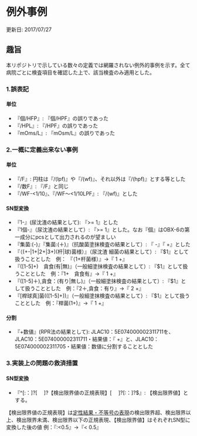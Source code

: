 # 例外事例
更新日: 2017/07/27
## 趣旨
本リポジトリで示している数々の定義では網羅されない例外的事例を示す。全て病院ごとに検査項目を確認した上で、該当検査のみ適用とした。

### 1.誤表記

#### 単位

* 『個/HFP』: 『個/HPF』の誤りであった
* 『/HPL』: 『/HPF』の誤りであった
* 『mOms/L』: 『mOsm/L』の誤りであった

### 2.一概に定義出来ない事例

#### 単位

* 『/F』: 円柱は『/(lpf)』や『/(wf)』、それ以外は『/(hpf)』とする等とした
* 『/数F』: 『/F』と同じ
* 『/WF-<1/10』、『/WF～<1/10LPF』: 『/(wf)』とした

#### SN型変換

* 『1-』(尿沈渣の結果として): 『>= 1』とした
* 『1個-』（尿沈渣の結果として）: 『>= 1』とした。なお『個』はOBX-6の第一成分にpcsとして出力されるのが望ましい
* 『集菌:(-)』『集菌:(＋)』（抗酸菌塗抹検査の結果として）: 『  -』『  +』とした
* 『（(\+-|1\+|2\+|3\+)(杆|球)菌様）』（尿沈渣 細菌の結果として）: 『$1』として扱うこととした　例： 『（1+杆菌様）』→『 1 +』
* 『([1-5]\+)　貪食(有|無)』（一般細塗抹検査の結果として）: 『$1』として扱うこととした　例：『1+　貪食有』→『 1 +』
* 『([1-5]＋),貪食：(有り|無し)』（一般細塗抹検査の結果として）: 『$1』として扱うこととした　例：『2＋,貪食：有り』→『 2 +』
* 『[桿球真]菌\(([1-5]\+)\)』（一般細塗抹検査の結果として）: 『$1』として扱うこととした　例：『桿菌(1+)』→『 1 +』

#### 分割

* 『+数値』(RPR法の結果として): JLAC10：5E074000002311711を、JLAC10：5E074000002311711・結果値：『 +』と、JLAC10：5E074000002311705・結果値：数値に分割することとした

### 3.実装上の問題の救済措置

#### SN型変換
* 『^[:：]?[ 　]?【検出限界値の正規表現】[ 　]?[:：]?$』: 【検出限界値】とする。

【検出限界値の正規表現】は[定性結果・不等号の表現](https://github.com/nhoHQ/SSMIX2_support_documents/blob/master/doc/convert_to_sn.md)の検出限界超、検出限界以上、検出限界未満、検出限界以下の正規表現、【検出限界値】はそれぞれSN型に変換した後の値
例：『:<0.5』→『< 0.5』
